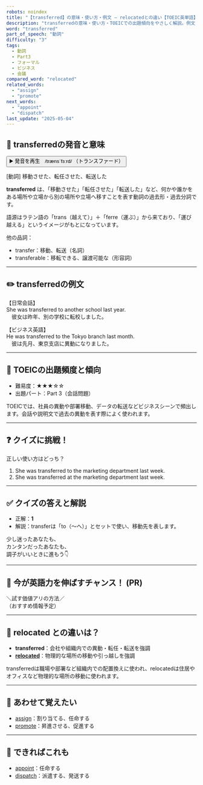 ```yaml
---
robots: noindex
title: "【transferred】の意味・使い方・例文 ― relocatedとの違い【TOEIC英単語】"
description: "transferredの意味・使い方・TOEICでの出題傾向をやさしく解説。例文・クイズ付きでrelocatedとの違いもわかりやすく学べます。"
word: "transferred"
part_of_speech: "動詞"
difficulty: "3"
tags:
  - 動詞
  - Part3
  - フォーマル
  - ビジネス
  - 会議
compared_word: "relocated"
related_words:
  - "assign"
  - "promote"
next_words:
  - "appoint"
  - "dispatch"
last_update: "2025-05-04"
---
```


## 🔰 transferredの発音と意味

<button class="play-audio" onclick="playTTS('transferred')">
  <span class="play-audio-main">
    ▶️ 発音を再生　/trænsˈfɜːrd/
  </span>
  <span class="play-audio-sub">
    （トランスファード）
  </span>
</button>

[動詞] 移動させた、転任させた、転送した

**transferred** は、「移動させた」「転任させた」「転送した」など、何かや誰かをある場所や立場から別の場所や立場へ移すことを表す動詞の過去形・過去分詞です。

語源はラテン語の「trans（越えて）」＋「ferre（運ぶ）」から来ており、「運び越える」というイメージがもとになっています。

他の品詞：  
- transfer：移動、転送（名詞）
- transferable：移転できる、譲渡可能な（形容詞）

---

## ✏️ transferredの例文

【日常会話】  
She was transferred to another school last year.  
　彼女は昨年、別の学校に転校しました。

【ビジネス英語】  
He was transferred to the Tokyo branch last month.  
　彼は先月、東京支店に異動になりました。

---

## 🎯 TOEICの出題頻度と傾向

- 難易度：★★★☆☆
- 出題パート：Part 3（会話問題）

TOEICでは、社員の異動や部署移動、データの転送などビジネスシーンで頻出します。会話や説明文で過去の異動を表す際によく使われます。

---

## ❓ クイズに挑戦！

正しい使い方はどっち？

1. She was transferred to the marketing department last week.  
2. She was transferred at the marketing department last week.

---

## ✅ クイズの答えと解説

- 正解：**1**
- 解説：transferは「to（～へ）」とセットで使い、移動先を表します。

少し迷ったあなたも、  
カンタンだったあなたも、  
調子がいいときに進もう👇️

---

## 🚀 今が英語力を伸ばすチャンス！ (PR)

<div class="info-center">
＼試す価値アリの方法／<br>  
（おすすめ情報予定）
</div>

---

## 🤔  relocated との違いは？

- **transferred**：会社や組織内での異動・転任・転送を強調
- **[relocated](/word/relocated)**：物理的な場所の移動や引っ越しを強調

transferredは職場や部署など組織内での配置換えに使われ、relocatedは住居やオフィスなど物理的な場所の移動に使われます。

---

## 🧩 あわせて覚えたい

- [assign](/word/assign)：割り当てる、任命する
- [promote](/word/promote)：昇進させる、促進する

---

## 📖 できればこれも

- [appoint](/word/appoint)：任命する
- [dispatch](/word/dispatch)：派遣する、発送する

<!-- cvid: aid19_bid19 -->

